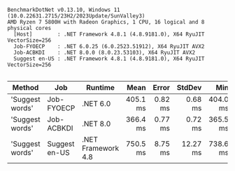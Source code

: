 ```

BenchmarkDotNet v0.13.10, Windows 11 (10.0.22631.2715/23H2/2023Update/SunValley3)
AMD Ryzen 7 5800H with Radeon Graphics, 1 CPU, 16 logical and 8 physical cores
  [Host]        : .NET Framework 4.8.1 (4.8.9181.0), X64 RyuJIT VectorSize=256
  Job-FYOECP    : .NET 6.0.25 (6.0.2523.51912), X64 RyuJIT AVX2
  Job-ACBKDI    : .NET 8.0.0 (8.0.23.53103), X64 RyuJIT AVX2
  Suggest en-US : .NET Framework 4.8.1 (4.8.9181.0), X64 RyuJIT VectorSize=256


```
| Method          | Job           | Runtime            | Mean     | Error   | StdDev   | Min      | Median   | Ratio | RatioSD |
|---------------- |-------------- |------------------- |---------:|--------:|---------:|---------:|---------:|------:|--------:|
| &#39;Suggest words&#39; | Job-FYOECP    | .NET 6.0           | 405.1 ms | 0.82 ms |  0.68 ms | 404.0 ms | 405.2 ms |  1.00 |    0.00 |
| &#39;Suggest words&#39; | Job-ACBKDI    | .NET 8.0           | 366.4 ms | 0.77 ms |  0.72 ms | 365.5 ms | 366.6 ms |  0.90 |    0.00 |
| &#39;Suggest words&#39; | Suggest en-US | .NET Framework 4.8 | 750.5 ms | 8.75 ms | 12.27 ms | 738.6 ms | 746.7 ms |  1.87 |    0.03 |
